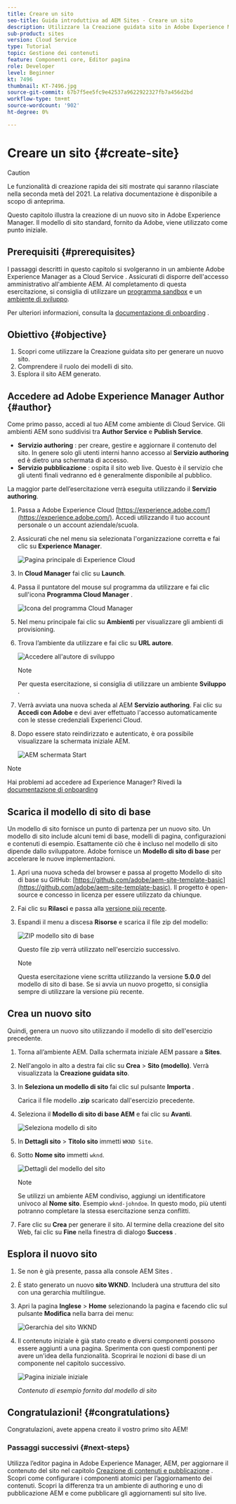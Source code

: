 ```yaml
---
title: Creare un sito
seo-title: Guida introduttiva ad AEM Sites - Creare un sito
description: Utilizzare la Creazione guidata sito in Adobe Experience Manager, AEM, per generare un nuovo sito Web. Il modello di sito standard fornito da Adobe viene utilizzato come punto di partenza per il nuovo sito.
sub-product: sites
version: Cloud Service
type: Tutorial
topic: Gestione dei contenuti
feature: Componenti core, Editor pagina
role: Developer
level: Beginner
kt: 7496
thumbnail: KT-7496.jpg
source-git-commit: 67b7f5ee5fc9e42537a9622922327fb7a456d2bd
workflow-type: tm+mt
source-wordcount: '902'
ht-degree: 0%

---
```



# Creare un sito {#create-site}

>[!CAUTION]
>
> Le funzionalità di creazione rapida dei siti mostrate qui saranno rilasciate nella seconda metà del 2021. La relativa documentazione è disponibile a scopo di anteprima.

Questo capitolo illustra la creazione di un nuovo sito in Adobe Experience Manager. Il modello di sito standard, fornito da Adobe, viene utilizzato come punto iniziale.

## Prerequisiti {#prerequisites}

I passaggi descritti in questo capitolo si svolgeranno in un ambiente Adobe Experience Manager as a Cloud Service . Assicurati di disporre dell&#39;accesso amministrativo all&#39;ambiente AEM. Al completamento di questa esercitazione, si consiglia di utilizzare un [programma sandbox](https://experienceleague.adobe.com/docs/experience-manager-cloud-service/onboarding/getting-access/sandbox-programs/introduction-sandbox-programs.html) e un [ambiente di sviluppo](https://experienceleague.adobe.com/docs/experience-manager-cloud-service/implementing/using-cloud-manager/manage-environments.html).

Per ulteriori informazioni, consulta la [documentazione di onboarding](https://experienceleague.adobe.com/docs/experience-manager-cloud-service/onboarding/home.html) .

## Obiettivo {#objective}

1. Scopri come utilizzare la Creazione guidata sito per generare un nuovo sito.
1. Comprendere il ruolo dei modelli di sito.
1. Esplora il sito AEM generato.

## Accedere ad Adobe Experience Manager Author {#author}

Come primo passo, accedi al tuo AEM come ambiente di Cloud Service. Gli ambienti AEM sono suddivisi tra **Author Service** e **Publish Service**.

* **Servizio authoring** : per creare, gestire e aggiornare il contenuto del sito. In genere solo gli utenti interni hanno accesso al **Servizio authoring** ed è dietro una schermata di accesso.
* **Servizio pubblicazione** : ospita il sito web live. Questo è il servizio che gli utenti finali vedranno ed è generalmente disponibile al pubblico.

La maggior parte dell’esercitazione verrà eseguita utilizzando il **Servizio authoring**.

1. Passa a Adobe Experience Cloud [https://experience.adobe.com/](https://experience.adobe.com/). Accedi utilizzando il tuo account personale o un account aziendale/scuola.
1. Assicurati che nel menu sia selezionata l&#39;organizzazione corretta e fai clic su **Experience Manager**.

   ![Pagina principale di Experience Cloud](assets/create-site/experience-cloud-home-screen.png)

1. In **Cloud Manager** fai clic su **Launch**.
1. Passa il puntatore del mouse sul programma da utilizzare e fai clic sull&#39;icona **Programma Cloud Manager** .

   ![Icona del programma Cloud Manager](assets/create-site/cloud-manager-program-icon.png)

1. Nel menu principale fai clic su **Ambienti** per visualizzare gli ambienti di provisioning.

1. Trova l’ambiente da utilizzare e fai clic su **URL autore**.

   ![Accedere all&#39;autore di sviluppo](assets/create-site/access-dev-environment.png)

   >[!NOTE]
   >
   >Per questa esercitazione, si consiglia di utilizzare un ambiente **Sviluppo** .

1. Verrà avviata una nuova scheda al AEM **Servizio authoring**. Fai clic su **Accedi con Adobe** e devi aver effettuato l&#39;accesso automaticamente con le stesse credenziali Experienci Cloud.

1. Dopo essere stato reindirizzato e autenticato, è ora possibile visualizzare la schermata iniziale AEM.

   ![AEM schermata Start](assets/create-site/aem-start-screen.png)

>[!NOTE]
>
> Hai problemi ad accedere ad Experience Manager? Rivedi la [documentazione di onboarding](https://experienceleague.adobe.com/docs/experience-manager-cloud-service/onboarding/home.html)

## Scarica il modello di sito di base

Un modello di sito fornisce un punto di partenza per un nuovo sito. Un modello di sito include alcuni temi di base, modelli di pagina, configurazioni e contenuti di esempio. Esattamente ciò che è incluso nel modello di sito dipende dallo sviluppatore. Adobe fornisce un **Modello di sito di base** per accelerare le nuove implementazioni.

1. Apri una nuova scheda del browser e passa al progetto Modello di sito di base su GitHub: [https://github.com/adobe/aem-site-template-basic](https://github.com/adobe/aem-site-template-basic). Il progetto è open-source e concesso in licenza per essere utilizzato da chiunque.
1. Fai clic su **Rilasci** e passa alla [versione più recente](https://github.com/adobe/aem-site-template-basic/releases/latest).
1. Espandi il menu a discesa **Risorse** e scarica il file zip del modello:

   ![ZIP modello sito di base](assets/create-site/template-basic-zip-file.png)

   Questo file zip verrà utilizzato nell&#39;esercizio successivo.

   >[!NOTE]
   >
   > Questa esercitazione viene scritta utilizzando la versione **5.0.0** del modello di sito di base. Se si avvia un nuovo progetto, si consiglia sempre di utilizzare la versione più recente.

## Crea un nuovo sito

Quindi, genera un nuovo sito utilizzando il modello di sito dell&#39;esercizio precedente.

1. Torna all’ambiente AEM. Dalla schermata iniziale AEM passare a **Sites**.
1. Nell&#39;angolo in alto a destra fai clic su **Crea** > **Sito (modello)**. Verrà visualizzata la **Creazione guidata sito**.
1. In **Seleziona un modello di sito** fai clic sul pulsante **Importa** .

   Carica il file modello **.zip** scaricato dall&#39;esercizio precedente.

1. Seleziona il **Modello di sito di base AEM** e fai clic su **Avanti**.

   ![Seleziona modello di sito](assets/create-site/select-site-template.png)

1. In **Dettagli sito** > **Titolo sito** immetti `WKND Site`.
1. Sotto **Nome sito** immetti `wknd`.

   ![Dettagli del modello del sito](assets/create-site/site-template-details.png)

   >[!NOTE]
   >
   > Se utilizzi un ambiente AEM condiviso, aggiungi un identificatore univoco al **Nome sito**. Esempio `wknd-johndoe`. In questo modo, più utenti potranno completare la stessa esercitazione senza conflitti.

1. Fare clic su **Crea** per generare il sito. Al termine della creazione del sito Web, fai clic su **Fine** nella finestra di dialogo **Success** .

## Esplora il nuovo sito

1. Se non è già presente, passa alla console AEM Sites .
1. È stato generato un nuovo **sito WKND**. Includerà una struttura del sito con una gerarchia multilingue.
1. Apri la pagina **Inglese** > **Home** selezionando la pagina e facendo clic sul pulsante **Modifica** nella barra dei menu:

   ![Gerarchia del sito WKND](assets/create-site/wknd-site-starter-hierarchy.png)

1. Il contenuto iniziale è già stato creato e diversi componenti possono essere aggiunti a una pagina. Sperimenta con questi componenti per avere un&#39;idea della funzionalità. Scoprirai le nozioni di base di un componente nel capitolo successivo.

   ![Pagina iniziale iniziale](assets/create-site/start-home-page.png)

   *Contenuto di esempio fornito dal modello di sito*

## Congratulazioni! {#congratulations}

Congratulazioni, avete appena creato il vostro primo sito AEM!

### Passaggi successivi {#next-steps}

Utilizza l’editor pagina in Adobe Experience Manager, AEM, per aggiornare il contenuto del sito nel capitolo [Creazione di contenuti e pubblicazione](author-content-publish.md) . Scopri come configurare i componenti atomici per l’aggiornamento dei contenuti. Scopri la differenza tra un ambiente di authoring e uno di pubblicazione AEM e come pubblicare gli aggiornamenti sul sito live.
